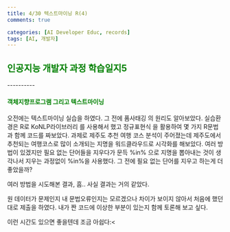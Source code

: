```yaml
---
title: 4/30 텍스트마이닝 R(4)
comments: true

categories: [AI Developer Educ, records]
tags: [AI, 개발자]
---
```


<h2><span style="color:green"> 
인공지능 개발자 과정 학습일지5 </span></h2>
----------

<h4><span style="color:green"> 
객체지향프로그램 그리고 텍스트마이닝 </span></h4>

오전에는 텍스트마이닝 실습을 하였다. 그 전에 품사태깅 의 원리도 알아보았다. 실습환경은 R로 KoNLP라이브러리 를 사용해서 했고 정규표현식 을 활용하여 몇 가지 R문법 과 함께 코드를 짜보았다. 과제로 제주도 추천 여행 코스 분석이 주어졌는데 제주도에서 추천되는 여행코스로 많이 소개되는 지명을 워드클라우드로 시각화를 해보았다. 여러 방법이 있겠지만 필요 없는 단어들을 지우다가 문득 %in% 으로 지명을 뽑아내는 것이 생각나서 지우는 과정없이 %in%을 사용했다. 그 전에 필요 없는 단어를 지우고 하는게 더 좋았을까?​

여러 방법을 시도해본 결과, 흠.. 사실 결과는 거의 같았다.

​원 데이터가 문제인지 내 문법오류인지는 모르겠으나 차이가 보이지 않아서 처음에 했던 대로 제출을 하였다. 내가 짠 코드에 이상한 부분이 있는지 함께 토론해 보고 싶다.

이런 시간도 있으면 좋을텐데 조금 아쉽다:<